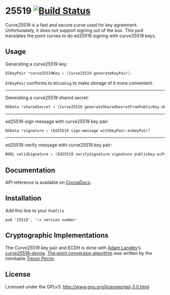 25519 [![Build Status](https://travis-ci.org/FredericJacobs/25519.svg?branch=master)](https://travis-ci.org/FredericJacobs/25519)
=====

Curve25519 is a fast and secure curve used for key agreement. Unfortunately, it does not support signing out of the box. This pod translates the point curves to do ed25519 signing with curve25519 keys.

## Usage

Generating a curve25519 key:

```objective-c
ECKeyPair *curve25519Key = [Curve25519 generateKeyPair];
```

`ECKeyPair` conforms to `NSCoding` to make storage of it more convenient. 

- - -

Generating a curve25519 shared secret:

```objective-c
NSData *sharedSecret = [Curve25519 generateSharedSecretFromPublicKey:aPublicKey andKeyPair:anECKeyPair];
```

- - -

ed25519-sign message with curve25519 key pair:

```objective-c
NSData *signature = [Ed25519 sign:message withKeyPair:ecKeyPair]
```

- - -

ed25519-verify message with curve25519 key pair:

```objective-c
BOOL validSignature = [Ed25519 verifySignature:signature publicKey:ecPublicKey msg:message;
```

## Documentation

API reference is available on [CocoaDocs](http://cocoadocs.org/docsets/25519).
 
## Installation

Add this line to your `Podfile`

```
pod '25519', '~> version number'
```
## Cryptographic Implementations

The Curve25519 key pair and ECDH is done with [Adam Langley](https://www.imperialviolet.org/)’s [curve25519-donna](https://github.com/agl/curve25519-donna). [The point conversion algorithm](https://www.github.com/trevp/ref10_extract) was written by the inimitable [Trevor Perrin](http://trevp.net/).

## License

Licensed under the GPLv3: http://www.gnu.org/licenses/gpl-3.0.html
